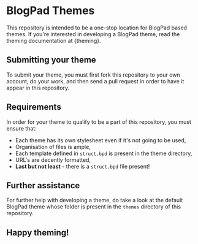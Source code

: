 # BlogPad Themes

This repository is intended to be a one-stop location for BlogPad based themes. If you're interested in developing a BlogPad theme, read the theming documentation at {theming}.

## Submitting your theme
To submit your theme, you must first fork this repository to your own account, do your work, and then send a pull request in order to have it appear in this repository.

## Requirements
In order for your theme to qualify to be a part of this repository, you must ensure that:
* Each theme has its own stylesheet even if it's not going to be used,
* Organisation of files is ample,
* Each template defined in `struct.bpd` is present in the theme directory,
* URL's are decently formatted,
* **Last but not least** - there is a `struct.bpd` file present!

## Further assistance
For further help with developing a theme, do take a look at the default BlogPad theme whose folder is present in the `themes` directory of this repository.

## Happy theming!
